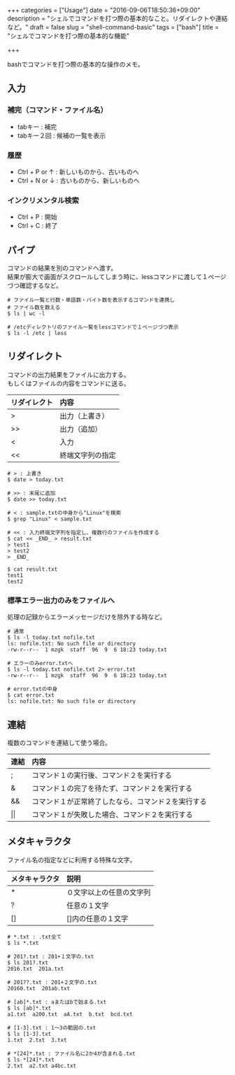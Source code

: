 +++
categories = ["Usage"]
date = "2016-09-06T18:50:36+09:00"
description = "シェルでコマンドを打つ際の基本的なこと。リダイレクトや連結など。"
draft = false
slug = "shell-command-basic"
tags = ["bash"]
title = "シェルでコマンドを打つ際の基本的な機能"

+++

bashでコマンドを打つ際の基本的な操作のメモ。

## 入力
### 補完（コマンド・ファイル名）
- tabキー : 補完
- tabキー２回 : 候補の一覧を表示

### 履歴
- Ctrl + P or ↑ : 新しいものから、古いものへ
- Ctrl + N or ↓ : 古いものから、新しいものへ

### インクリメンタル検索
- Ctrl + P : 開始
- Ctrl + C : 終了


## パイプ
コマンドの結果を別のコマンドへ渡す。  
結果が膨大で画面がスクロールしてしまう時に、lessコマンドに渡して１ページづつ確認するなど。  
```@bash
# ファイル一覧と行数・単語数・バイト数を表示するコマンドを連携し
# ファイル数を数える
$ ls | wc -l

# /etcディレクトリのファイル一覧をlessコマンドで１ページづつ表示
$ ls -l /etc | less
```


## リダイレクト
コマンドの出力結果をファイルに出力する。  
もしくはファイルの内容をコマンドに送る。  

| リダイレクト | 内容             |
|:-------------|:-----------------|
| >            | 出力（上書き）   |
| >>           | 出力（追加）     |
| <            | 入力             |
| <<           | 終端文字列の指定 |

```@bash
# > : 上書き
$ date > today.txt

# >> : 末尾に追加
$ date >> today.txt

# < : sample.txtの中身から"Linux"を検索
$ grep "Linux" < sample.txt

# << : 入力終端文字列を指定し、複数行のファイルを作成する
$ cat << _END_ > result.txt
> test1
> test2
> _END_

$ cat result.txt
test1
test2
```

### 標準エラー出力のみをファイルへ
処理の記録からエラーメッセージだけを除外する時など。  
```@bash
# 通常
$ ls -l today.txt nofile.txt
ls: nofile.txt: No such file or directory
-rw-r--r--  1 mzgk  staff  96  9  6 18:23 today.txt

# エラーのみerror.txtへ
$ ls -l today.txt nofile.txt 2> error.txt
-rw-r--r--  1 mzgk  staff  96  9  6 18:23 today.txt

# error.txtの中身
$ cat error.txt
ls: nofile.txt: No such file or directory
```


## 連結
複数のコマンドを連結して使う場合。

| 連結         | 内容                                               |
|:-------------|:---------------------------------------------------|
| ;            | コマンド１の実行後、コマンド２を実行する           |
| &            | コマンド１の完了を待たず、コマンド２を実行する     |
| &&           | コマンド１が正常終了したなら、コマンド２を実行する |
| &#124;&#124; | コマンド１が失敗した場合、コマンド２を実行する     |



## メタキャラクタ
ファイル名の指定などに利用する特殊な文字。  

| メタキャラクタ | 説明                     |
|:---------------|:-------------------------|
| *              | ０文字以上の任意の文字列 |
| ?              | 任意の１文字             |
| []             | []内の任意の１文字       |

```@bash
# *.txt : .txt全て
$ ls *.txt

# 201?.txt : 201+１文字の.txt
$ ls 201?.txt
2016.txt  201a.txt

# 201??.txt : 201+２文字の.txt
20160.txt  201ab.txt

# [ab]*.txt : aまたはbで始まる.txt
$ ls [ab]*.txt
a1.txt  a200.txt  aA.txt  b.txt  bcd.txt

# [1-3].txt : 1〜3の範囲の.txt
$ ls [1-3].txt
1.txt  2.txt  3.txt

# *[24]*.txt : ファイル名に2か4が含まれる.txt
$ ls *[24]*.txt
2.txt  a2.txt a4bc.txt
```
